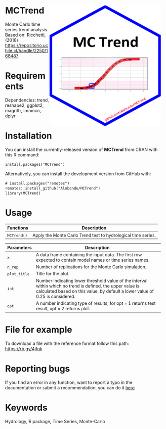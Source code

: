 # MCTrend <img src="man/figures/MC_Trend_logo.png" align="right" width="360px" height="390px" />
Monte Carlo time series trend analysis.
Based on: Ricchetti, (2018) <https://repositorio.uchile.cl/handle/2250/168487>

# Requirements
Dependencies:
  trend, reshape2, ggplot2, magrittr, lmomco, dplyr

# Installation
You can install the currently-released version of **MCTrend** from CRAN with this R command:
```
install.packages("MCTrend")
```
Alternatively, you can install the development version from GitHub with:
```
# install.packages("remotes")
remotes::install_github("Alobondo/MCTrend")
library(MCTrend)
```

# Usage
Functions | Description |
--- | --- |
```MCTrend()``` | Apply the Monte Carlo Trend test to hydrological time series. |

Parameters | Description |
--- | --- |
```x``` | A data frame containing the input data. The first row expected to contain model names or time series names. |
```n_rep``` | Number of replications for the Monte Carlo simulation. |
```plot_title``` | Title for the plot. |
```int``` | Number indicating lower threshold value of the interval within which no trend is defined, the upper value is calculated based on this value, by default a lower value of 0.25 is considered. |
```opt``` | A number indicating type of results, for opt = 1 returns test result, opt = 2 returns plot. |

# File for example
To download a file with the reference format follow this path: https://rb.gy/4jfqk

# Reporting bugs
If you find an error in any function, want to report a typo in the documentation or submit a recommendation, you can do it [here](https://github.com/Alobondo/MCTrend/issues)

# Keywords
Hydrology, R package, Time Series, Monte-Carlo
